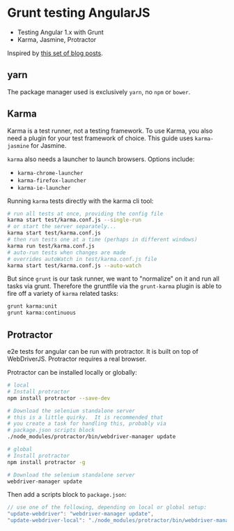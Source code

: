# Grunt testing AngularJS

- Testing Angular 1.x with Grunt
- Karma, Jasmine, Protractor

Inspired by [this set of blog posts](https://www.credera.com/blog/technology-insights/open-source-technology-insights/testing-angularjs-part-1-setting-unit-testing-karma/).

## yarn

The package manager used is exclusively `yarn`, no `npm` or `bower`.

## Karma

Karma is a test runner, not a testing framework. To use Karma, you also need a plugin for your test framework of
choice.  This guide uses `karma-jasmine` for Jasmine.

`karma` also needs a launcher to launch browsers.  Options include:

- `karma-chrome-launcher`
- `karma-firefox-launcher`
- `karma-ie-launcher`

Running `karma` tests directly with the karma cli tool:

```bash
# run all tests at once, providing the config file
karma start test/karma.conf.js --single-run
# or start the server separately...
karma start test/karma.conf.js
# then run tests one at a time (perhaps in different windows)
karma run test/karma.conf.js
# auto-run tests when changes are made
# overrides autoWatch in test/karma.conf.js file
karma start test/karma.conf.js --auto-watch
```
But since `grunt` is our task runner, we want to "normalize" on it and
run all tasks via grunt.  Therefore the gruntfile via the `grunt-karma`
plugin is able to fire off a variety of `karma` related tasks:

```bash
grunt karma:unit
grunt karma:continuous
```

## Protractor

e2e tests for angular can be run with protractor.  It is built on top
of WebDriverJS.  Protractor requires a real browser.

Protractor can be installed locally or globally:

```bash
# local
# Install protractor
npm install protractor --save-dev

# Download the selenium standalone server
# this is a little quirky.  It is recommended that
# you create a task for handling this, probably via
# package.json scripts block
./node_modules/protractor/bin/webdriver-manager update

# global
# Install protractor
npm install protractor -g

# Download the selenium standalone server
webdriver-manager update
```

Then add a scripts block to `package.json`:

```javascript
// use one of the following, depending on local or global setup:
"update-webdriver": "webdriver-manager update",
"update-webdriver-local": "./node_modules/protractor/bin/webdriver-manager update",

```
